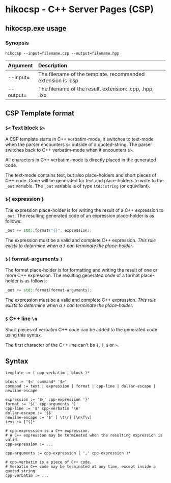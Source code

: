 hikocsp - C++ Server Pages (CSP)
================================

hikocsp.exe usage
-----------------

### Synopsis
```
hikocsp --input=filename.csp --output=filename.hpp
```

  Argument           | Description
 :------------------ |:-----------------------
  \-\-input=<path>   | The filename of the template. recommended extension is .csp
  \-\-output=<path>  | The filename of the result. extension: .cpp, .hpp, .ixx
  
CSP Template format
-------------------
  
### `$<` Text block `$>`
A CSP template starts in C++ verbatim-mode, it switches to text-mode when the
parser encounters `$<` outside of a quoted-string. The parser switches back
to C++ verbatim-mode when it encounters `$>`.
  
All characters in C++ verbatim-mode is directly placed in the generated code.
  
The text-mode contains text, but also place-holders and short pieces of C++ code.
Code will be generated for text and place-holders to write to the `_out` variable.
The `_out` variable is of type `std::string` (or equivilant).
  
### `${` expression `}`
The expression place-holder is for writing the result of a C++ expression to `_out`.
The resulting generated code of an expression place-holder is as follows:
  
```cpp
_out += std::format("{}", expression);
```

The expression must be a valid and complete C++ expression.
_This rule exists to determine when a `}` can terminate the place-holder._
  
### `$(` format-arguments `)`
The format place-holder is for formatting and writing the result of one or more C++ expression.
The resulting generated code of a format place-holder is as follows:
  
```cpp
_out += std::format(format-arguments);
```

The expression must be a valid and complete C++ expression.
_This rule exists to determine when a `)` can terminate the place-holder._

  
### `$` C++ line `\n`
Short pieces of verbatim C++ code can be added to the generated code using this syntax.
  
The first character of the C++ line can't be `{`, `(`, `$` or `>`. 
  
Syntax
------
  
```
template := ( cpp-verbatim | block )*
 
block := '$<' command* '$>'
command := text | expression | format | cpp-line | dollar-escape | newline-escape
  
expression := '${' cpp-expression '}'
format := '$(' cpp-arguments ')'
cpp-line := '$' cpp-verbatim '\n'
dollar-escape := '$$'
newline-escape := '$' [ \t\r] [\n\f\v]
text := [^$]*

# cpp-expression is a C++ expression.
# A C++ expression may be terminated when the resulting expression is valid.
cpp-expression := ...

cpp-arguments := cpp-expression ( ',' cpp-expression )*

# cpp-verbatim is a piece of C++ code.
# Verbatim C++ code may be terminated at any time, except inside a quoted string.
cpp-verbatim := ...
```
  
  
